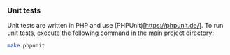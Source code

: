 ### Unit tests

Unit tests are written in PHP and use (PHPUnit)[https://phpunit.de/].
To run unit tests, execute the following command in the main project directory:

```sh
make phpunit
```
